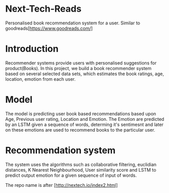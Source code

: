 # Next-Tech-Reads
Personalised book recommendation system for a user. Similar to goodreads[https://www.goodreads.com/]

# Introduction 
Recommender systems provide users with personalised suggestions for product(Books). In this project, we build a book
recommender system based on several selected data sets, which estimates the book ratings, age, location, emotion
from each user.

# Model 
The model is predicting user book based recommendations based upon Age, Previous user rating, Location and Emotion. The Emotion are predicted by an LSTM given a sequence of words, determing it's sentimesnt and later on these emotions are used to recommend books to the particular user. 

# Recommendation system
The system uses the algorithms such as collaborative filtering, euclidian distances, K Nearest Neighbourhood, User similarity score and LSTM to predict output emotion for a given sequence of input of words.

The repo name is after [http://nextech.io/index2.html]

